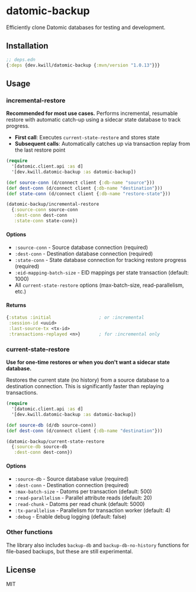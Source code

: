 # datomic-backup

Efficiently clone Datomic databases for testing and development.

## Installation

```clojure
;; deps.edn
{:deps {dev.kwill/datomic-backup {:mvn/version "1.0.13"}}}
```

## Usage

### incremental-restore

**Recommended for most use cases.** Performs incremental, resumable restore with automatic catch-up using a sidecar state database to track progress.

- **First call**: Executes `current-state-restore` and stores state
- **Subsequent calls**: Automatically catches up via transaction replay from the last restore point

```clojure
(require
  '[datomic.client.api :as d]
  '[dev.kwill.datomic-backup :as datomic-backup])

(def source-conn (d/connect client {:db-name "source"}))
(def dest-conn (d/connect client {:db-name "destination"}))
(def state-conn (d/connect client {:db-name "restore-state"}))

(datomic-backup/incremental-restore
  {:source-conn source-conn
   :dest-conn dest-conn
   :state-conn state-conn})
```

#### Options

- `:source-conn` - Source database connection (required)
- `:dest-conn` - Destination database connection (required)
- `:state-conn` - State database connection for tracking restore progress (required)
- `:eid-mapping-batch-size` - EID mappings per state transaction (default: 1000)
- All `current-state-restore` options (max-batch-size, read-parallelism, etc.)

#### Returns

```clojure
{:status :initial                  ; or :incremental
 :session-id <uuid>
 :last-source-tx <tx-id>
 :transactions-replayed <n>}       ; for :incremental only
```

### current-state-restore

**Use for one-time restores or when you don't want a sidecar state database.**

Restores the current state (no history) from a source database to a destination connection. This is significantly faster than replaying transactions.

```clojure
(require
  '[datomic.client.api :as d]
  '[dev.kwill.datomic-backup :as datomic-backup])

(def source-db (d/db source-conn))
(def dest-conn (d/connect client {:db-name "destination"}))

(datomic-backup/current-state-restore
  {:source-db source-db
   :dest-conn dest-conn})
```

#### Options

- `:source-db` - Source database value (required)
- `:dest-conn` - Destination connection (required)
- `:max-batch-size` - Datoms per transaction (default: 500)
- `:read-parallelism` - Parallel attribute reads (default: 20)
- `:read-chunk` - Datoms per read chunk (default: 5000)
- `:tx-parallelism` - Parallelism for transaction worker (default: 4)
- `:debug` - Enable debug logging (default: false)

### Other functions

The library also includes `backup-db` and `backup-db-no-history` functions for file-based backups, but these are still experimental.

## License

MIT
